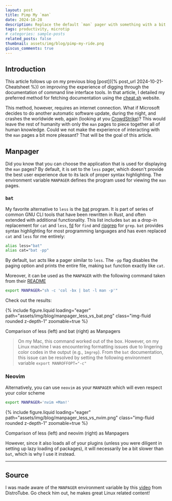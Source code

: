 ```yaml
---
layout: post
title: Pimp My `man`
date: 2024-10-28
description: Replace the default `man` pager with something with a bit more bling
tags: productivity, microtip
# categories: sample-posts
related_posts: false
thumbnail: assets/img/blog/pimp-my-ride.png
giscus_comments: true
---
```


## Introduction

This article follows up on my previous blog [post]({% post_url 2024-10-21-Cheatsheet %}) on improving the experience of digging through the documentation of command line interface tools.
In that article, I detailed my preferred method for fetching documentation using the [cheat.sh](cheat.sh) website.

This method, however, requires an internet connection.
What if Microsoft decides to do another automatic software update, during the night, and crashes the worldwide web, again (looking at you [CrowdStrike](https://en.wikipedia.org/wiki/2024_CrowdStrike-related_IT_outages))?
This would leave the rest of humanity with only the `man` pages to piece together all of human knowledge.
Could we not make the experience of interacting with the `man` pages a bit more pleasant?
That will be the goal of this article.

## Manpager

Did you know that you can choose the application that is used for displaying the `man` pages?
By default, it is set to the `less` pager, which doesn't provide the best user experience due to its lack of proper syntax highlighting.
The environment variable `MANPAGER` defines the program used for viewing the `man` pages.

### `bat`

My favorite alternative to `less` is the [bat](https://github.com/sharkdp/bat) program.
It is part of series of common GNU CLI tools that have been rewritten in Rust, and often extended with additional functionality.
This list includes `bat` as a drop-in replacement for `cat` and `less`, [fd](https://github.com/sharkdp/fd) for `find` and [ripgrep](https://github.com/BurntSushi/ripgrep) for `grep`.
`bat` provides syntax highlighting for most programming languages and has even replaced `cat` and `less` for me entirely:

```sh
alias less="bat"
alias cat="bat -pp"
```

By default, `bat` acts like a pager similar to `less`.
The `-pp` flag disables the paging option and prints the entire file, making `bat` function exactly like `cat`.

Moreover, it can be used as the `MANPAGER` with the following command taken from their [README](https://github.com/sharkdp/bat)

```sh
export MANPAGER="sh -c 'col -bx | bat -l man -p'"
```

Check out the results:

{% include figure.liquid loading="eager" path="assets/img/blog/manpager_less_vs_bat.png" class="img-fluid rounded z-depth-1" zoomable=true %}

<div class="caption">
    Comparison of less (left) and bat (right) as Manpagers
</div>

> On my Mac, this command worked out of the box.
> However, on my Linux machine I was encountering formatting issues due to lingering color codes in the output (e.g., `1mgrep`).
> From the `bat` documentation, this issue can be resolved by setting the following environment variable `export MANROFFOPT="-c"`

### Neovim

Alternatively, you can use `neovim` as your `MANPAGER` which will even respect your color scheme

```sh
export MANPAGER='nvim +Man!'
```

{% include figure.liquid loading="eager" path="assets/img/blog/manpager_less_vs_nvim.png" class="img-fluid rounded z-depth-1" zoomable=true %}

<div class="caption">
    Comparison of less (left) and neovim (right) as Manpagers
</div>

However, since it also loads all of your plugins (unless you were diligent in setting up lazy loading of packages), it will necessarily be a bit slower than `bat`, which is why I use it instead.

---

## Source

I was made aware of the `MANPAGER` environment variable by this [video](https://www.youtube.com/watch?v=ab3rY0X5kD4) from DistroTube.
Go check him out, he makes great Linux related content!

